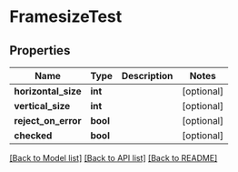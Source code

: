 # FramesizeTest

## Properties
Name | Type | Description | Notes
------------ | ------------- | ------------- | -------------
**horizontal_size** | **int** |  | [optional] 
**vertical_size** | **int** |  | [optional] 
**reject_on_error** | **bool** |  | [optional] 
**checked** | **bool** |  | [optional] 

[[Back to Model list]](../README.md#documentation-for-models) [[Back to API list]](../README.md#documentation-for-api-endpoints) [[Back to README]](../README.md)



